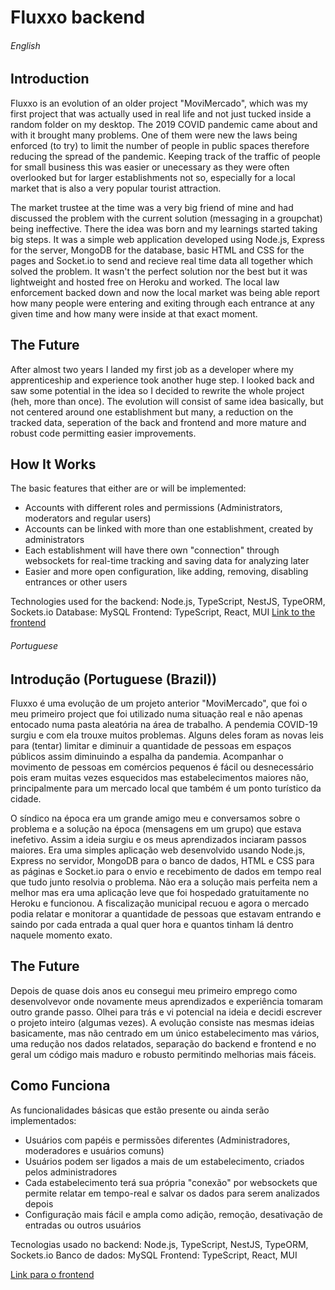 # Fluxxo backend


###### English
## Introduction
Fluxxo is an evolution of an older project "MoviMercado", which was my first project that was actually used in real life and not just tucked inside a random folder on my desktop. The 2019 COVID pandemic came about and with it brought many problems. One of them were new the laws being enforced (to try) to limit the number of people in public spaces therefore reducing the spread of the pandemic. Keeping track of the traffic of people for small business this was easier or unecessary as they were often overlooked but for larger establishments not so, especially for a local market that is also a very popular tourist attraction.

The market trustee at the time was a very big friend of mine and had discussed the problem with the current solution (messaging in a groupchat) being ineffective. There the idea was born and my learnings started taking big steps. It was a simple web application developed using Node.js, Express for the server, MongoDB for the database, basic HTML and CSS for the pages and Socket.io to send and recieve real time data all together which solved the problem. It wasn't the perfect solution nor the best but it was lightweight and hosted free on Heroku and worked. The local law enforcement backed down and now the local market was being able report how many people were entering and exiting through each entrance at any given time and how many were inside at that exact moment.

## The Future
After almost two years I landed my first job as a developer where my apprenticeship and experience took another huge step. I looked back and saw some potential in the idea so I decided to rewrite the whole project (heh, more than once). The evolution will consist of same idea basically, but not centered around one establishment but many, a reduction on the tracked data, seperation of the back and frontend and more mature and robust code permitting easier improvements.

## How It Works
The basic features that either are or will be implemented:
- Accounts with different roles and permissions (Administrators, moderators and regular users)
- Accounts can be linked with more than one establishment, created by administrators
- Each establishment will have there own "connection" through websockets for real-time tracking and saving data for analyzing later
- Easier and more open configuration, like adding, removing, disabling entrances or other users

Technologies used for the backend: Node.js, TypeScript, NestJS, TypeORM, Sockets.io
Database: MySQL
Frontend: TypeScript, React, MUI
[Link to the frontend](https://github.com/nickfera/fluxxo_front)


###### Portuguese
## Introdução (Portuguese (Brazil))
Fluxxo é uma evolução de um projeto anterior "MoviMercado", que foi o meu primeiro project que foi utilizado numa situação real e não apenas entocado numa pasta aleatória na área de trabalho. A pendemia COVID-19 surgiu e com ela trouxe muitos problemas. Alguns deles foram as novas leis para (tentar) limitar e diminuir a quantidade de pessoas em espaços públicos assim diminuindo a espalha da pandemia. Acompanhar o movimento de pessoas em comércios pequenos é fácil ou desnecessário pois eram muitas vezes esquecidos mas estabelecimentos maiores não, principalmente para um mercado local que também é um ponto turístico da cidade.

O síndico na época era um grande amigo meu e conversamos sobre o problema e a solução na época (mensagens em um grupo) que estava inefetivo. Assim a ideia surgiu e os meus aprendizados inciaram passos maiores. Era uma simples aplicação web desenvolvido usando Node.js, Express no servidor, MongoDB para o banco de dados, HTML e CSS para as páginas e Socket.io para o envio e recebimento de dados em tempo real que tudo junto resolvia o problema. Não era a solução mais perfeita nem a melhor mas era uma aplicação leve que foi hospedado gratuitamente no Heroku e funcionou. A fiscalização municipal recuou e agora o mercado podia relatar e monitorar a quantidade de pessoas que estavam entrando e saindo por cada entrada a qual quer hora e quantos tinham lá dentro naquele momento exato.

## The Future
Depois de quase dois anos eu consegui meu primeiro emprego como desenvolvevor onde novamente meus aprendizados e experiência tomaram outro grande passo. Olhei para trás e vi potencial na ideia e decidi escrever o projeto inteiro (algumas vezes). A evolução consiste nas mesmas ideias basicamente, mas não centrado em um único estabelecimento mas vários, uma redução nos dados relatados, separação do backend e frontend e no geral um código mais maduro e robusto permitindo melhorias mais fáceis.

## Como Funciona
As funcionalidades básicas que estão presente ou ainda serão implementados:
- Usuários com papéis e permissões diferentes (Administradores, moderadores e usuários comuns)
- Usuários podem ser ligados a mais de um estabelecimento, criados pelos administradores
- Cada estabelecimento terá sua própria "conexão" por websockets que permite relatar em tempo-real e salvar os dados para serem analizados depois
- Configuração mais fácil e ampla como adição, remoção, desativação de entradas ou outros usuários

Tecnologias usado no backend: Node.js, TypeScript, NestJS, TypeORM, Sockets.io
Banco de dados: MySQL
Frontend: TypeScript, React, MUI

[Link para o frontend](https://github.com/nickfera/fluxxo_front)